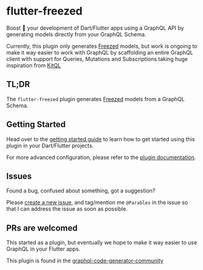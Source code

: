# flutter-freezed

Boost 🚀 your development of Dart/Flutter apps using a GraphQL API by generating models directly
from your GraphQL Schema.

Currently, this plugin only generates [Freezed](https://pub.dev/packages/freezed) models, but work
is ongoing to make it way easier to work with GraphQL by scaffolding an entire GraphQL client with
support for Queries, Mutations and Subscriptions taking huge inspiration from
[KitQL](https://www.kitql.dev/)

## TL;DR

The `flutter-freezed` plugin generates [Freezed](https://pub.dev/packages/freezed) models from a
GraphQL Schema.

## Getting Started

Head over to the
[getting started guide](https://the-guild.dev/graphql/codegen/docs/guides/flutter-freezed#getting-started)
to learn how to get started using this plugin in your Dart/Flutter projects.

For more advanced configuration, please refer to the
[plugin documentation](https://the-guild.dev/graphql/codegen/plugins/dart/flutter-freezed).

## Issues

Found a bug, confused about something, got a suggestion?

Please
[create a new issue](https://github.com/dotansimha/graphql-code-generator-community/issues/new/choose),
and tag/mention me `@Parables` in the issue so that I can address the issue as soon as possible.

## PRs are welcomed

This started as a plugin, but eventually we hope to make it way easier to use GraphQL in your
Flutter apps.

This plugin is found in the
[graphql-code-generator-community](https://github.com/dotansimha/graphql-code-generator-community)
